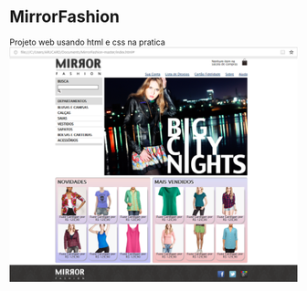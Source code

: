 # MirrorFashion
Projeto web usando html e css na pratica
<img src="https://github.com/reubber/MirrorFashion/blob/master/img/readmeMF.png"/>
